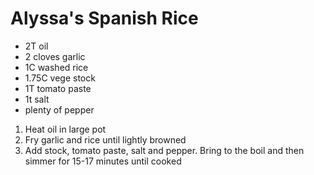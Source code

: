 # Alyssa's Spanish Rice

* 2T oil
* 2 cloves garlic
* 1C washed rice
* 1.75C vege stock
* 1T tomato paste
* 1t salt
* plenty of pepper

1. Heat oil in large pot
2. Fry garlic and rice until lightly browned
3. Add stock, tomato paste, salt and pepper. Bring to the boil and then simmer for 15-17 minutes until cooked
